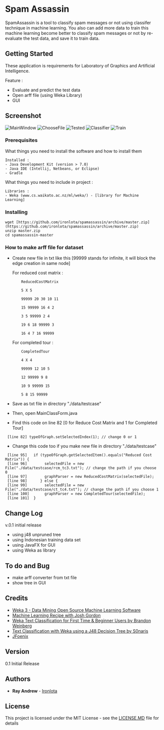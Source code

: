 # Spam Assassin

SpamAssassin is a tool to classify spam messages or not using classifer technique in machine learning. 
You also can add more data to train this machine learning become better to classify spam messages or not by re-evaluate the test data, and save it to train data.

## Getting Started

These application is requirements for Laboratory of Graphics and Artificial Intelligence.

Feature :
- Evaluate and predict the test data
- Open arff file (using Weka Library)
- GUI

## Screenshot
![MainWindow](https://raw.githubusercontent.com/ironlota/spamassassin/master/image/mainwindow.png)
![ChooseFile](https://raw.githubusercontent.com/ironlota/spamassassin/master/image/choosefile.png)
![Tested](https://raw.githubusercontent.com/ironlota/spamassassin/master/image/tested.png)
![Classifier](https://raw.githubusercontent.com/ironlota/spamassassin/master/image/classifier.png)
![Train](https://raw.githubusercontent.com/ironlota/spamassassin/master/image/train.png)

### Prerequisites

What things you need to install the software and how to install them

```
Installed :
- Java Development Kit (version > 7.0)
- Java IDE (Intellij, Netbeans, or Eclipse)
- Gradle

```

What things you need to include in project :

```
Libraries :
- Weka (www.cs.waikato.ac.nz/ml/weka/) - [library for Machine Learning]
```

### Installing

```
wget [https://github.com/ironlota/spamassassin/archive/master.zip](https://github.com/ironlota/spamassassin/archive/master.zip)
unzip master.zip
cd spamassassin-master
```

### How to make arff file for dataset
- Create new file in txt like this [99999 stands for infinite, it will block the edge creation in same node]

    For reduced cost matrix :
    ```
        ReducedCostMatrix

        5 X 5

        99999 20 30 10 11

        15 99999 16 4 2

        3 5 99999 2 4

        19 6 18 99999 3

        16 4 7 16 99999
    ```

    For completed tour :
    ```
        CompletedTour

        4 X 4

        99999 12 10 5

        12 99999 9 8

        10 9 99999 15

        5 8 15 99999
    ```

- Save as txt file in directory "./data/testcase"
- Then, open MainClassForm.java
- Find this code on line 82 [0 for Reduce Cost Matrix and 1 for Completed Tour]
```
 [line 82] typeOfGraph.setSelectedIndex(1); // change 0 or 1
```
- Change this code too if you make new file in directory "./data/testcase"
```
 [line 95]   if (typeOfGraph.getSelectedItem().equals("Reduced Cost Matrix")) {
 [line 96]        selectedFile = new File("./data/testcase/rcm_tc3.txt"); // change the path if you choose 0
 [line 97]        graphParser = new ReducedCostMatrix(selectedFile);
 [line 98]      } else {
 [line 99]        selectedFile = new File("./data/testcase/ct_tc4.txt"); // change the path if you choose 1
 [line 100]       graphParser = new CompletedTour(selectedFile);
 [line 101]  }
```

## Change Log
v.0.1 initial release
- using j48 unpruned tree
- using Indonesian training data set
- using JavaFX for GUI
- using Weka as library

## To do and Bug
- make arff converter from txt file
- show tree in GUI

## Credits
- [Weka 3 - Data Mining Open Source Machine Learning Software](www.cs.waikato.ac.nz/ml/weka/)
- [Machine Learning Recipe with Josh Gordon](https://www.youtube.com/playlist?list=PLOU2XLYxmsIIuiBfYad6rFYQU_jL2ryal)
- [Weka Text Classification for First Time & Beginner Users by Brandon Weinberg](https://www.youtube.com/watch?v=IY29uC4uem8)
- [Text Classification with Weka using a J48 Decision Tree by S0naris](https://www.youtube.com/watch?v=HrixTPMOCD4)
- [JFoenix](www.jfoenix.com)

## Version

0.1 Initial Release

## Authors

* **Ray Andrew** - [Ironlota](https://github.com/ironlota)

## License

This project is licensed under the MIT License - see the [LICENSE.MD](LICENSE.MD) file for details